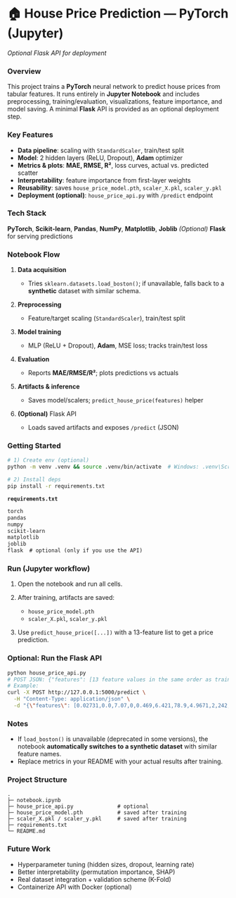 
# 🏠 House Price Prediction — PyTorch (Jupyter)

*Optional Flask API for deployment*

### Overview

This project trains a **PyTorch** neural network to predict house prices from tabular features. It runs entirely in **Jupyter Notebook** and includes preprocessing, training/evaluation, visualizations, feature importance, and model saving. A minimal **Flask** API is provided as an optional deployment step.

### Key Features

* **Data pipeline**: scaling with `StandardScaler`, train/test split
* **Model**: 2 hidden layers (ReLU, Dropout), **Adam** optimizer
* **Metrics & plots**: **MAE, RMSE, R²**, loss curves, actual vs. predicted scatter
* **Interpretability**: feature importance from first-layer weights
* **Reusability**: saves `house_price_model.pth`, `scaler_X.pkl`, `scaler_y.pkl`
* **Deployment (optional)**: `house_price_api.py` with `/predict` endpoint

### Tech Stack

**PyTorch**, **Scikit-learn**, **Pandas**, **NumPy**, **Matplotlib**, **Joblib**
*(Optional)* **Flask** for serving predictions

### Notebook Flow

1. **Data acquisition**

   * Tries `sklearn.datasets.load_boston()`; if unavailable, falls back to a **synthetic** dataset with similar schema.
2. **Preprocessing**

   * Feature/target scaling (`StandardScaler`), train/test split
3. **Model training**

   * MLP (ReLU + Dropout), **Adam**, MSE loss; tracks train/test loss
4. **Evaluation**

   * Reports **MAE/RMSE/R²**; plots predictions vs actuals
5. **Artifacts & inference**

   * Saves model/scalers; `predict_house_price(features)` helper
6. **(Optional)** Flask API

   * Loads saved artifacts and exposes `/predict` (JSON)

### Getting Started

```bash
# 1) Create env (optional)
python -m venv .venv && source .venv/bin/activate  # Windows: .venv\Scripts\activate

# 2) Install deps
pip install -r requirements.txt
```

**`requirements.txt`**

```txt
torch
pandas
numpy
scikit-learn
matplotlib
joblib
flask  # optional (only if you use the API)
```

### Run (Jupyter workflow)

1. Open the notebook and run all cells.
2. After training, artifacts are saved:

   * `house_price_model.pth`
   * `scaler_X.pkl`, `scaler_y.pkl`
3. Use `predict_house_price([...])` with a 13-feature list to get a price prediction.

### Optional: Run the Flask API

```bash
python house_price_api.py
# POST JSON: {"features": [13 feature values in the same order as training]}
# Example:
curl -X POST http://127.0.0.1:5000/predict \
  -H "Content-Type: application/json" \
  -d "{\"features\": [0.02731,0.0,7.07,0,0.469,6.421,78.9,4.9671,2,242,17.8,396.90,9.14]}"
```

### Notes

* If `load_boston()` is unavailable (deprecated in some versions), the notebook **automatically switches to a synthetic dataset** with similar feature names.
* Replace metrics in your README with your actual results after training.

### Project Structure

```
.
├─ notebook.ipynb
├─ house_price_api.py              # optional
├─ house_price_model.pth           # saved after training
├─ scaler_X.pkl / scaler_y.pkl     # saved after training
├─ requirements.txt
└─ README.md
```

### Future Work

* Hyperparameter tuning (hidden sizes, dropout, learning rate)
* Better interpretability (permutation importance, SHAP)
* Real dataset integration + validation scheme (K-Fold)
* Containerize API with Docker (optional)

